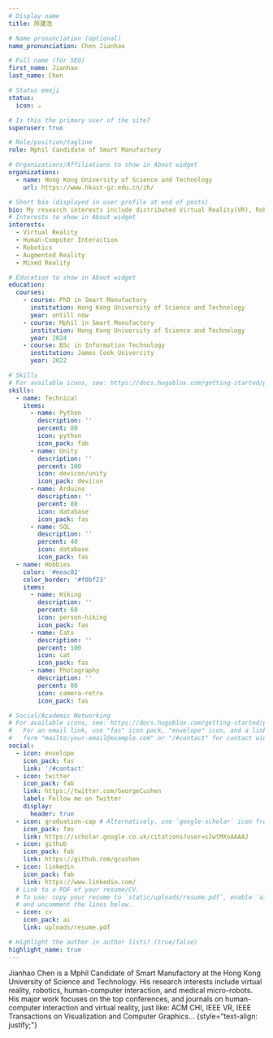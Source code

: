 ```yaml
---
# Display name
title: 陈建浩

# Name pronunciation (optional)
name_pronunciation: Chen Jianhao

# Full name (for SEO)
first_name: Jianhao
last_name: Chen

# Status emoji
status:
  icon: ☕️

# Is this the primary user of the site?
superuser: true

# Role/position/tagline
role: Mphil Candidate of Smart Manufactory

# Organizations/Affiliations to show in About widget
organizations:
  - name: Hong Kong University of Science and Technology
    url: https://www.hkust-gz.edu.cn/zh/

# Short bio (displayed in user profile at end of posts)
bio: My research interests include distributed Virtual Reality(VR), Robotics, Human-computer interaction(HCI), Medical micro-robots
# Interests to show in About widget
interests:
  - Virtual Reality
  - Human-Computer Interaction
  - Robotics
  - Augmented Reality
  - Mixed Reality

# Education to show in About widget
education:
  courses:
    - course: PhD in Smart Manufactory
      institution: Hong Kong University of Science and Technology
      year: untill now
    - course: Mphil in Smart Manufactory
      institution: Hong Kong University of Science and Technology
      year: 2024
    - course: BSc in Information Technology
      institution: James Cook Univercity
      year: 2022

# Skills
# For available icons, see: https://docs.hugoblox.com/getting-started/page-builder/#icons
skills:
  - name: Technical
    items:
      - name: Python
        description: ''
        percent: 80
        icon: python
        icon_pack: fab
      - name: Unity
        description: ''
        percent: 100
        icon: devicon/unity
        icon_pack: devicon
      - name: Arduino
        description: ''
        percent: 80
        icon: database
        icon_pack: fas
      - name: SQL
        description: ''
        percent: 40
        icon: database
        icon_pack: fas
  - name: Hobbies
    color: '#eeac02'
    color_border: '#f0bf23'
    items:
      - name: Hiking
        description: ''
        percent: 60
        icon: person-hiking
        icon_pack: fas
      - name: Cats
        description: ''
        percent: 100
        icon: cat
        icon_pack: fas
      - name: Photography
        description: ''
        percent: 80
        icon: camera-retro
        icon_pack: fas

# Social/Academic Networking
# For available icons, see: https://docs.hugoblox.com/getting-started/page-builder/#icons
#   For an email link, use "fas" icon pack, "envelope" icon, and a link in the
#   form "mailto:your-email@example.com" or "/#contact" for contact widget.
social:
  - icon: envelope
    icon_pack: fas
    link: '/#contact'
  - icon: twitter
    icon_pack: fab
    link: https://twitter.com/GeorgeCushen
    label: Follow me on Twitter
    display:
      header: true
  - icon: graduation-cap # Alternatively, use `google-scholar` icon from `ai` icon pack
    icon_pack: fas
    link: https://scholar.google.co.uk/citations?user=sIwtMXoAAAAJ
  - icon: github
    icon_pack: fab
    link: https://github.com/gcushen
  - icon: linkedin
    icon_pack: fab
    link: https://www.linkedin.com/
  # Link to a PDF of your resume/CV.
  # To use: copy your resume to `static/uploads/resume.pdf`, enable `ai` icons in `params.yaml`,
  # and uncomment the lines below.
  - icon: cv
    icon_pack: ai
    link: uploads/resume.pdf

# Highlight the author in author lists? (true/false)
highlight_name: true
---
```


Jianhao Chen is a Mphil Candidate of Smart Manufactory at the Hong Kong University of Science and Technology. His research interests include virtual reality, robotics, human-computer interaction, and medical micro-robots. His major work focuses on the top conferences, and journals on human-computer interaction and virtual reality, just like: ACM CHI, IEEE VR, IEEE Transactions on Visualization and Computer Graphics...
{style="text-align: justify;"}
